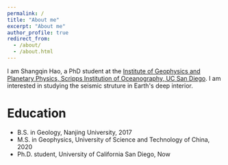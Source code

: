```yaml
---
permalink: /
title: "About me"
excerpt: "About me"
author_profile: true
redirect_from: 
  - /about/
  - /about.html
---
```


I am Shangqin Hao, a PhD student at the [Institute of Geophysics and Planetary Physics, Scripps Institution of Oceanography, UC San Diego](https://igpp.ucsd.edu/). I am interested in studying the seismic struture in Earth's deep interior.

Education
======
* B.S. in Geology, Nanjing University, 2017
* M.S. in Geophysics, University of Science and Technology of China, 2020
* Ph.D. student, University of California San Diego, Now
